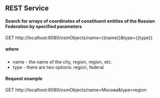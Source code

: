 ## REST Service
#### Search for arrays of coordinates of constituent entities of the Russian Federation by specified parameters

GET http://localhost:8080/osmObjects/name={{name}}&type={{type}}

##### where
+ name - the name of the city, region, region, etc.
+ type - there are two options: region, federal

#### Request example
GET http://localhost:8080/osmObjects/name=Москва&type=region